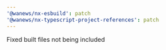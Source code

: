 ```yaml
---
'@wanews/nx-esbuild': patch
'@wanews/nx-typescript-project-references': patch
---
```


Fixed built files not being included

